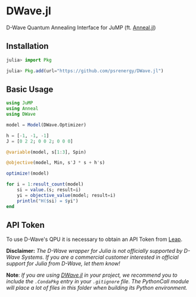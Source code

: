 # DWave.jl
D-Wave Quantum Annealing Interface for JuMP (ft. [Anneal.jl](https://github.com/psrenergy/Anneal.jl))

## Installation
```julia
julia> import Pkg

julia> Pkg.add(url="https://github.com/psrenergy/DWave.jl")
```

## Basic Usage
```julia
using JuMP
using Anneal
using DWave

model = Model(DWave.Optimizer)

h = [-1, -1, -1]
J = [0 2 2; 0 0 2; 0 0 0]

@variable(model, s[1:3], Spin)

@objective(model, Min, s'J * s + h's)

optimize!(model)

for i = 1:result_count(model)
    si = value.(s; result=i)
    yi = objective_value(model; result=i)
    println("H($si) = $yi")
end
```

## API Token
To use D-Wave's QPU it is necessary to obtain an API Token from [Leap](https://cloud.dwavesys.com/leap/).

**Disclaimer:** _The D-Wave wrapper for Julia is not officially supported by D-Wave Systems. If you are a commercial customer interested in official support for Julia from D-Wave, let them know!_

**Note**: _If you are using [DWave.jl](https://github.com/psrenergy/DWave.jl) in your project, we recommend you to include the `.CondaPkg` entry in your `.gitignore` file. The PythonCall module will place a lot of files in this folder when building its Python environment._
